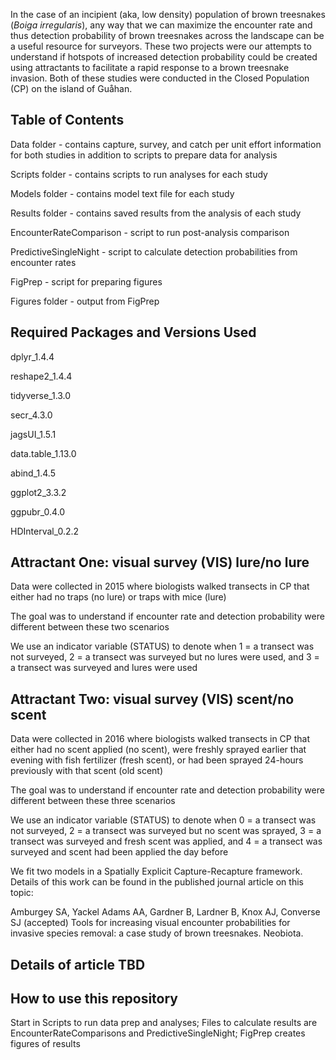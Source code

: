 In the case of an incipient (aka, low density) population of brown treesnakes (*Boiga irregularis*), any way that we can maximize the encounter rate and thus detection probability of brown treesnakes across the landscape can be a useful resource for surveyors. These two projects were our attempts to understand if hotspots of increased detection probability could be created using attractants to facilitate a rapid response to a brown treesnake invasion. Both of these studies were conducted in the Closed Population (CP) on the island of Gu&aring;han.

## Table of Contents
Data folder - contains capture, survey, and catch per unit effort information for both studies in addition to scripts to prepare data for analysis

Scripts folder - contains scripts to run analyses for each study

Models folder - contains model text file for each study

Results folder - contains saved results from the analysis of each study

EncounterRateComparison - script to run post-analysis comparison

PredictiveSingleNight - script to calculate detection probabilities from encounter rates

FigPrep - script for preparing figures

Figures folder - output from FigPrep

## Required Packages and Versions Used
dplyr_1.4.4

reshape2_1.4.4

tidyverse_1.3.0

secr_4.3.0

jagsUI_1.5.1

data.table_1.13.0

abind_1.4.5

ggplot2_3.3.2

ggpubr_0.4.0

HDInterval_0.2.2

## Attractant One: visual survey (VIS) lure/no lure

Data were collected in 2015 where biologists walked transects in CP that either had no traps (no lure) or traps with mice (lure)

The goal was to understand if encounter rate and detection probability were different between these two scenarios

We use an indicator variable (STATUS) to denote when 1 = a transect was not surveyed, 2 = a transect was surveyed but no lures were used, and 3 = a transect was surveyed and lures were used 

## Attractant Two: visual survey (VIS) scent/no scent

Data were collected in 2016 where biologists walked transects in CP that either had no scent applied (no scent), were freshly sprayed earlier that evening with fish fertilizer (fresh scent), or had been sprayed 24-hours previously with that scent (old scent)

The goal was to understand if encounter rate and detection probability were different between these three scenarios

We use an indicator variable (STATUS) to denote when 0 = a transect was not surveyed, 2 = a transect was surveyed but no scent was sprayed, 3 = a transect was surveyed and fresh scent was applied, and 4 = a transect was surveyed and scent had been applied the day before

We fit two models in a Spatially Explicit Capture-Recapture framework. Details of this work can be found in the published journal article on this topic:

Amburgey SA, Yackel Adams AA, Gardner B, Lardner B, Knox AJ, Converse SJ (accepted) Tools for increasing visual encounter probabilities for invasive species removal: a case study of brown treesnakes. Neobiota.

## Details of article TBD

## How to use this repository

Start in Scripts to run data prep and analyses; Files to calculate results are EncounterRateComparisons and PredictiveSingleNight; FigPrep creates figures of results
